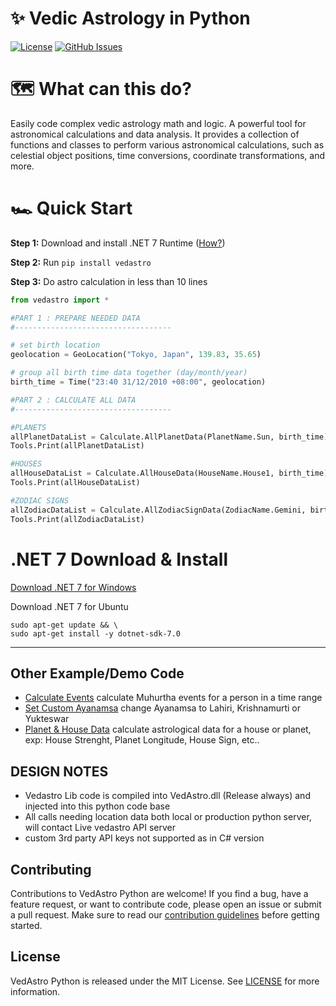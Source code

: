 <h1> ✨ Vedic Astrology in Python</h1>

[![License](https://img.shields.io/github/license/VedAstro/VedAstro.Python)](https://github.com/VedAstro/VedAstro.Python/blob/main/LICENSE)
[![GitHub Issues](https://img.shields.io/github/issues/VedAstro/VedAstro.Python)](https://github.com/VedAstro/VedAstro.Python/issues)


# 🗺️ What can this do?
Easily code complex vedic astrology math and logic.
A powerful tool for astronomical calculations and data analysis. It provides a collection of functions and classes to perform various astronomical calculations, such as celestial object positions, time conversions, coordinate transformations, and more.


# 🏎️ Quick Start
**Step 1:** Download and install .NET 7 Runtime ([How?](#net-7-download--install))

**Step 2:** Run `pip install vedastro`

**Step 3:** Do astro calculation in less than 10 lines
```python
from vedastro import * 

#PART 1 : PREPARE NEEDED DATA
#-----------------------------------

# set birth location
geolocation = GeoLocation("Tokyo, Japan", 139.83, 35.65)

# group all birth time data together (day/month/year)
birth_time = Time("23:40 31/12/2010 +08:00", geolocation)

#PART 2 : CALCULATE ALL DATA
#-----------------------------------

#PLANETS
allPlanetDataList = Calculate.AllPlanetData(PlanetName.Sun, birth_time)
Tools.Print(allPlanetDataList)

#HOUSES
allHouseDataList = Calculate.AllHouseData(HouseName.House1, birth_time)
Tools.Print(allHouseDataList)

#ZODIAC SIGNS
allZodiacDataList = Calculate.AllZodiacSignData(ZodiacName.Gemini, birth_time)
Tools.Print(allZodiacDataList)
```

# .NET 7 Download & Install
<a name="net7"></a>
[Download .NET 7 for Windows](https://dotnet.microsoft.com/en-us/download/dotnet/thank-you/sdk-7.0.400-windows-x64-installer)

Download .NET 7 for Ubuntu
```
sudo apt-get update && \
sudo apt-get install -y dotnet-sdk-7.0
```

-------------------

## Other Example/Demo Code
- [Calculate Events](https://github.com/VedAstro/VedAstro.Python/blob/main/demo-calculate-events.py) calculate Muhurtha events for a person in a time range
- [Set Custom Ayanamsa](https://github.com/VedAstro/VedAstro.Python/blob/main/demo-custom-ayanamsa.py) change Ayanamsa to Lahiri, Krishnamurti or Yukteswar
- [Planet & House Data](https://github.com/VedAstro/VedAstro.Python/blob/main/demo-general-calculators.py) calculate astrological data for a house or planet, exp: House Strenght, Planet Longitude, House Sign, etc.. 

## DESIGN NOTES
- Vedastro Lib code is compiled into VedAstro.dll (Release always) and injected into this python code base
- All calls needing location data both local or production python server, will contact Live vedastro API server
- custom 3rd party API keys not supported as in C# version

## Contributing

Contributions to VedAstro Python are welcome! If you find a bug, have a feature request, or want to contribute code, please open an issue or submit a pull request. Make sure to read our [contribution guidelines](https://github.com/VedAstro/VedAstro.Python/CONTRIBUTING.md) before getting started.

## License

VedAstro Python is released under the MIT License. See [LICENSE](https://github.com/VedAstro/VedAstro.Python/LICENSE) for more information.


